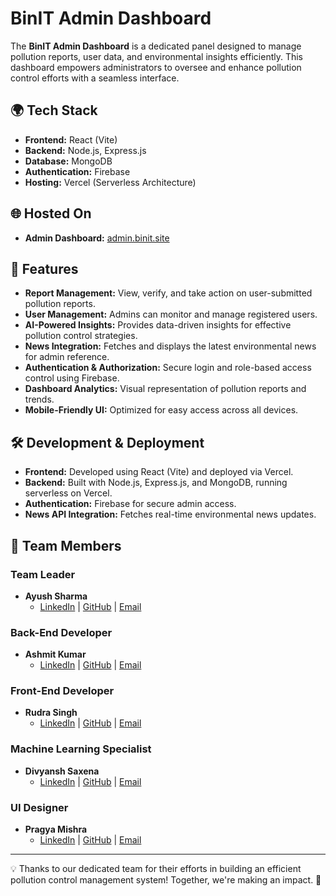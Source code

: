 # BinIT Admin Dashboard

The **BinIT Admin Dashboard** is a dedicated panel designed to manage pollution reports, user data, and environmental insights efficiently. This dashboard empowers administrators to oversee and enhance pollution control efforts with a seamless interface.

## 🌍 Tech Stack
- **Frontend:** React (Vite)
- **Backend:** Node.js, Express.js
- **Database:** MongoDB
- **Authentication:** Firebase
- **Hosting:** Vercel (Serverless Architecture)

## 🌐 Hosted On
- **Admin Dashboard:** [admin.binit.site](https://admin.binit.site)

## 🚀 Features
- **Report Management:** View, verify, and take action on user-submitted pollution reports.
- **User Management:** Admins can monitor and manage registered users.
- **AI-Powered Insights:** Provides data-driven insights for effective pollution control strategies.
- **News Integration:** Fetches and displays the latest environmental news for admin reference.
- **Authentication & Authorization:** Secure login and role-based access control using Firebase.
- **Dashboard Analytics:** Visual representation of pollution reports and trends.
- **Mobile-Friendly UI:** Optimized for easy access across all devices.

## 🛠 Development & Deployment
- **Frontend:** Developed using React (Vite) and deployed via Vercel.
- **Backend:** Built with Node.js, Express.js, and MongoDB, running serverless on Vercel.
- **Authentication:** Firebase for secure admin access.
- **News API Integration:** Fetches real-time environmental news updates.

## 🎯 Team Members
### **Team Leader**
- **Ayush Sharma**  
  - [LinkedIn](https://www.linkedin.com/in/ayush-sharma-ba6a8324a/) | [GitHub](https://github.com/ayushsharma-1) | [Email](mailto:ayushsharma18001@gmail.com)

### **Back-End Developer**
- **Ashmit Kumar**  
  - [LinkedIn](https://www.linkedin.com/in/ashmit-kumar-b7141b290/) | [GitHub](https://github.com/Ashmit-Kumar) | [Email](mailto:ashmitkumar1020@gmail.com)

### **Front-End Developer**
- **Rudra Singh**  
  - [LinkedIn](https://www.linkedin.com/in/rudra-pratap-singh-cse/) | [GitHub](https://github.com/RudraSingh05) | [Email](mailto:er.rudra.singh05@gmail.com)

### **Machine Learning Specialist**
- **Divyansh Saxena**  
  - [LinkedIn](https://www.linkedin.com/in/divyansh-saxena-84985724a/) | [GitHub](https://github.com/divyanshsaxena21) | [Email](mailto:divyansh_saxena@yahoo.com)

### **UI Designer**
- **Pragya Mishra**  
  - [LinkedIn](https://www.linkedin.com/in/pragya-mishra-437314250/) | [GitHub](https://github.com/Pragya123450) | [Email](mailto:ipragyamishra2004@gmail.com)

---
💡 Thanks to our dedicated team for their efforts in building an efficient pollution control management system! Together, we're making an impact. 🌱

